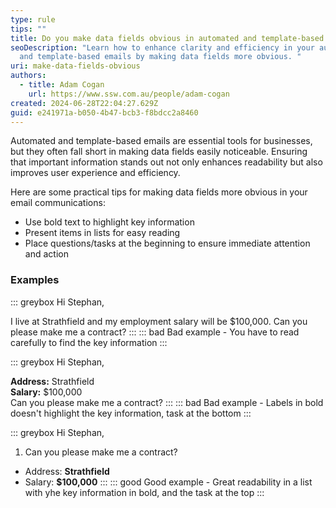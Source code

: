 ```yaml
---
type: rule
tips: ""
title: Do you make data fields obvious in automated and template-based emails?
seoDescription: "Learn how to enhance clarity and efficiency in your automated
  and template-based emails by making data fields more obvious. "
uri: make-data-fields-obvious
authors:
  - title: Adam Cogan
    url: https://www.ssw.com.au/people/adam-cogan
created: 2024-06-28T22:04:27.629Z
guid: e241971a-b050-4b47-bcb3-f8bdcc2a8460
---
```


Automated and template-based emails are essential tools for businesses, but they often fall short in making data fields easily noticeable. Ensuring that important information stands out not only enhances readability but also improves user experience and efficiency. 

Here are some practical tips for making data fields more obvious in your email communications:

<!--endintro-->

* Use bold text to highlight key information
* Present items in lists for easy reading
* Place questions/tasks at the beginning to ensure immediate attention and action

### Examples

::: greybox
Hi Stephan,

I live at Strathfield and my employment salary will be $100,000. Can you please make me a contract?
:::
::: bad
Bad example - You have to read carefully to find the key information
:::

::: greybox
Hi Stephan,

**Address:** Strathfield    
**Salary:** $100,000   
Can you please make me a contract? 
:::
::: bad
Bad example - Labels in bold doesn't highlight the key information, task at the bottom
:::

::: greybox
Hi Stephan,

1. Can you please make me a contract?

* Address: **Strathfield**      
* Salary: **$100,000**
:::
::: good
Good example - Great readability in a list with yhe key information in bold, and the task at the top 
:::
